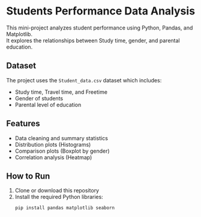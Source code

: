 # Students Performance Data Analysis

This mini-project analyzes student performance using Python, Pandas, and Matplotlib.  
It explores the relationships between  Study time, gender, and parental education.

## Dataset
The project uses the `Student_data.csv` dataset which includes:
- Study time, Travel time, and Freetime
- Gender of students
- Parental level of education

## Features
- Data cleaning and summary statistics
- Distribution plots (Histograms)
- Comparison plots (Boxplot by gender)
- Correlation analysis (Heatmap)

## How to Run
1. Clone or download this repository
2. Install the required Python libraries:
   ```bash
   pip install pandas matplotlib seaborn

